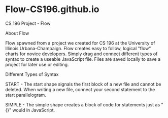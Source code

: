 # Flow-CS196.github.io
CS 196 Project - Flow

About Flow

  Flow spawned from a project we created for CS 196 at the University of Illinois Urbana-Champaign. Flow creates easy to follow, logical "flow" charts for novice developers. Simply drag and connect different types of syntax to create a useable JavaScript file. Files are saved locally to save a project for later use or editing. 

Different Types of Syntax

START - The start shape signals the first block of a new file and cannot be deleted. When writing a new file, connect your second statement to the start parallelogram. 

SIMPLE - The simple shape creates a block of code for statements just as "{}" would in JavaScript. 
  
